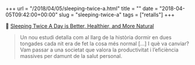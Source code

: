 +++
url = "/2018/04/05/sleeping-twice-a.html"
title = ""
date = "2018-04-05T09:42:00+00:00"
slug = "sleeping-twice-a"
tags = ["retalls"]
+++

📎 [Sleeping Twice A Day is Better, Healthier, and More Natural](https://www.geek.com/science/sleeping-twice-a-day-is-better-healthier-and-more-natural-1735963/)

> Un nou estudi detalla com al llarg de la història dormir en dues tongades cada nit era de fet la cosa més normal […] I què va canviar? Vam passar a una societat que valora la productivitat i l’eficiència massives per damunt de la salut personal.

